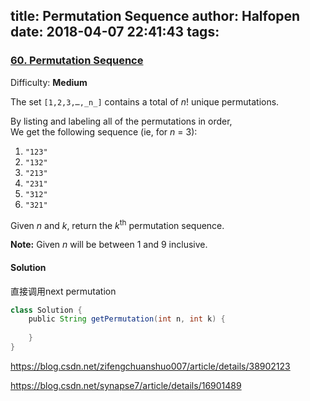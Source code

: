 title: Permutation Sequence
author: Halfopen
date: 2018-04-07 22:41:43
tags:
---
### [60\. Permutation Sequence](https://leetcode.com/problems/permutation-sequence/description/)

Difficulty: **Medium**



The set `[1,2,3,…,_n_]` contains a total of _n_! unique permutations.

By listing and labeling all of the permutations in order,  
We get the following sequence (ie, for _n_ = 3):

1.  `"123"`
2.  `"132"`
3.  `"213"`
4.  `"231"`
5.  `"312"`
6.  `"321"`

Given _n_ and _k_, return the _k_<sup>th</sup> permutation sequence.

**Note:** Given _n_ will be between 1 and 9 inclusive.



#### Solution
直接调用next permutation
```java
class Solution {
    public String getPermutation(int n, int k) {
        
    }
}
```

https://blog.csdn.net/zifengchuanshuo007/article/details/38902123

https://blog.csdn.net/synapse7/article/details/16901489